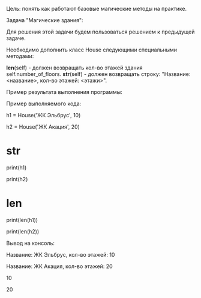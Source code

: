 Цель: понять как работают базовые магические методы на практике.


Задача "Магические здания":

Для решения этой задачи будем пользоваться решением к предыдущей задаче.



Необходимо дополнить класс House следующими специальными методами:

__len__(self) - должен возвращать кол-во этажей здания self.number_of_floors.
__str__(self) - должен возвращать строку: "Название: <название>, кол-во этажей: <этажи>".


Пример результата выполнения программы:

Пример выполняемого кода:

h1 = House('ЖК Эльбрус', 10)

h2 = House('ЖК Акация', 20)



# __str__

print(h1)

print(h2)



# __len__

print(len(h1))

print(len(h2))



Вывод на консоль:

Название: ЖК Эльбрус, кол-во этажей: 10

Название: ЖК Акация, кол-во этажей: 20

10

20
